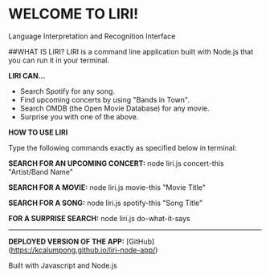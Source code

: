 # WELCOME TO LIRI! 
Language Interpretation and Recognition Interface

##WHAT IS LIRI?
LIRI is a command line application built with Node.js that you can run it in your terminal.

**LIRI CAN...**

* Search Spotify for any song.
* Find upcoming concerts by using "Bands in Town".
* Search OMDB (the Open Movie Database) for any movie.
* Surprise you with one of the above.

**HOW TO USE LIRI**

Type the following commands exactly as specified below in terminal:

**SEARCH FOR AN UPCOMING CONCERT:** 
node liri.js concert-this "Artist/Band Name"

**SEARCH FOR A MOVIE:** 
node liri.js movie-this "Movie Title"

**SEARCH FOR A SONG:** 
node liri.js spotify-this "Song Title"

**FOR A SURPRISE SEARCH:** 
node liri.js do-what-it-says

----------------------------------------------------------------

**DEPLOYED VERSION OF THE APP:**
[GitHub] (https://kcalumpong.github.io/liri-node-app/)

Built with Javascript and Node.js


